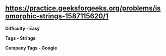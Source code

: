 ## https://practice.geeksforgeeks.org/problems/isomorphic-strings-1587115620/1

**Difficulty - Easy**

**Tags - Strings**

**Company Tags - Google**
